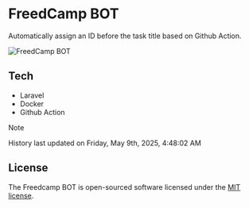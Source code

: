 # FreedCamp BOT

Automatically assign an ID before the task title based on Github Action.

![FreedCamp BOT](https://repository-images.githubusercontent.com/737932867/7d34798b-2680-471c-b089-a78a718d3d6a)

## Tech

- Laravel
- Docker
- Github Action

> [!NOTE]  
> History last updated on Friday, May 9th, 2025, 4:48:02 AM

## License

The Freedcamp BOT is open-sourced software licensed under the [MIT license](https://opensource.org/licenses/MIT).
